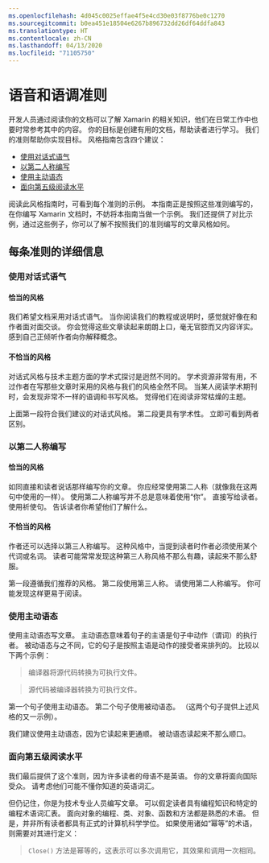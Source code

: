 ```yaml
---
ms.openlocfilehash: 4d045c0025effae4f5e4cd30e03f8776be0c1270
ms.sourcegitcommit: b0ea451e18504e6267b896732dd26df64ddfa843
ms.translationtype: HT
ms.contentlocale: zh-CN
ms.lasthandoff: 04/13/2020
ms.locfileid: "71105750"
---
```

# <a name="voice-and-tone-guidelines"></a>语音和语调准则

开发人员通过阅读你的文档可以了解 Xamarin 的相关知识，他们在日常工作中也要时常参考其中的内容。
你的目标是创建有用的文档，帮助读者进行学习。 我们的准则帮助你实现目标。 风格指南包含四个建议：

- [使用对话式语气](#use-a-conversational-tone)
- [以第二人称编写](#write-in-2nd-person)
- [使用主动语态](#use-active-voice)
- [面向第五级阅读水平](#target-a-fifth-grade-reading-level)

阅读此风格指南时，可看到每个准则的示例。 本指南正是按照这些准则编写的，在你编写 Xamarin 文档时，不妨将本指南当做一个示例。 我们还提供了对比示例，通过这些例子，你可以了解不按照我们的准则编写的文章风格如何。

## <a name="details-on-each-guideline"></a>每条准则的详细信息

### <a name="use-a-conversational-tone"></a>使用对话式语气

#### <a name="appropriate-style"></a>恰当的风格

我们希望文档采用对话式语气。 当你阅读我们的教程或说明时，感觉就好像在和作者面对面交谈。
你会觉得这些文章读起来朗朗上口，毫无官腔而又内容详实。 感到自己正倾听作者向你解释概念。

#### <a name="inappropriate-style"></a>不恰当的风格

对话式风格与技术主题方面的学术式探讨是迥然不同的。 学术资源非常有用，不过作者在写那些文章时采用的风格与我们的风格全然不同。 当某人阅读学术期刊时，会发现非常不一样的语调和书写风格。
觉得他们在阅读非常枯燥的主题。

上面第一段符合我们建议的对话式风格。 第二段更具有学术性。 立即可看到两者区别。

### <a name="write-in-second-person"></a>以第二人称编写

#### <a name="appropriate-style"></a>恰当的风格

如同直接和读者说话那样编写你的文章。 你应经常使用第二人称（就像我在这两句中使用的一样）。 使用第二人称编写并不总是意味着使用“你”。 直接写给读者。 使用祈使句。
告诉读者你希望他们了解什么。

#### <a name="inappropriate-style"></a>不恰当的风格

作者还可以选择以第三人称编写。 这种风格中，当提到读者时作者必须使用某个代词或名词。 读者可能常常发现这种第三人称风格不那么有趣，读起来不那么舒服。

第一段遵循我们推荐的风格。 第二段使用第三人称。 请使用第二人称编写。 你可能发现这样更易于阅读。

### <a name="use-active-voice"></a>使用主动语态

使用主动语态写文章。 主动语态意味着句子的主语是句子中动作（谓词）的执行者。 被动语态与之不同，它的句子是按照主语是动作的接受者来排列的。 比较以下两个示例：

> 编译器将源代码转换为可执行文件。

> 源代码被编译器转换为可执行文件。

第一个句子使用主动语态。 第二个句子使用被动语态。
（这两个句子提供上述风格的又一示例）。

我们建议使用主动语态，因为它读起来更通顺。 被动语态读起来不那么顺口。

### <a name="target-a-fifth-grade-reading-level"></a>面向第五级阅读水平

我们最后提供了这个准则，因为许多读者的母语不是英语。
你的文章将面向国际受众。 请考虑他们可能不懂你知道的英语词汇。

但仍记住，你是为技术专业人员编写文章。 可以假定读者具有编程知识和特定的编程术语词汇表。 面向对象的编程、类、对象、函数和方法都是熟悉的术语。 但是，并非所有读者都具有正式的计算机科学学位。 如果使用诸如“幂等”的术语，则需要对其进行定义：

> `Close()` 方法是幂等的，这表示可以多次调用它，其效果和调用一次相同。
